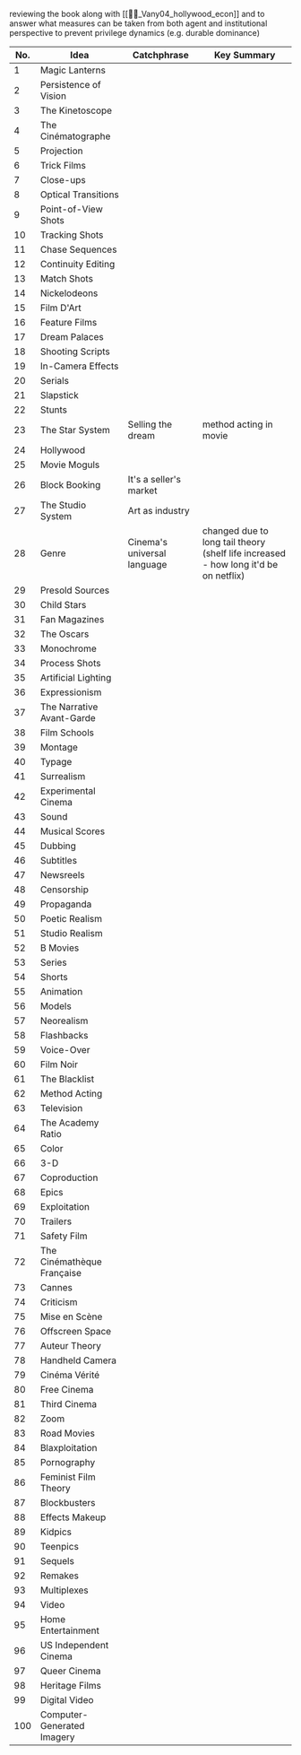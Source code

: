reviewing the book along with [[📜👾_Vany04_hollywood_econ]]
and to answer  what measures can be taken from both agent and institutional perspective to prevent privilege dynamics (e.g. durable dominance)

| No. | Idea                       | Catchphrase                 | Key Summary                                                                          |
| --- | -------------------------- | --------------------------- | ------------------------------------------------------------------------------------ |
| 1   | Magic Lanterns             |                             |                                                                                      |
| 2   | Persistence of Vision      |                             |                                                                                      |
| 3   | The Kinetoscope            |                             |                                                                                      |
| 4   | The Cinématographe         |                             |                                                                                      |
| 5   | Projection                 |                             |                                                                                      |
| 6   | Trick Films                |                             |                                                                                      |
| 7   | Close-ups                  |                             |                                                                                      |
| 8   | Optical Transitions        |                             |                                                                                      |
| 9   | Point-of-View Shots        |                             |                                                                                      |
| 10  | Tracking Shots             |                             |                                                                                      |
| 11  | Chase Sequences            |                             |                                                                                      |
| 12  | Continuity Editing         |                             |                                                                                      |
| 13  | Match Shots                |                             |                                                                                      |
| 14  | Nickelodeons               |                             |                                                                                      |
| 15  | Film D'Art                 |                             |                                                                                      |
| 16  | Feature Films              |                             |                                                                                      |
| 17  | Dream Palaces              |                             |                                                                                      |
| 18  | Shooting Scripts           |                             |                                                                                      |
| 19  | In-Camera Effects          |                             |                                                                                      |
| 20  | Serials                    |                             |                                                                                      |
| 21  | Slapstick                  |                             |                                                                                      |
| 22  | Stunts                     |                             |                                                                                      |
| 23  | The Star System            | Selling the dream           | method acting in movie                                                               |
| 24  | Hollywood                  |                             |                                                                                      |
| 25  | Movie Moguls               |                             |                                                                                      |
| 26  | Block Booking              | It's a seller's market      |                                                                                      |
| 27  | The Studio System          | Art as industry             |                                                                                      |
| 28  | Genre                      | Cinema's universal language | changed due to long tail theory (shelf life increased - how long it'd be on netflix) |
| 29  | Presold Sources            |                             |                                                                                      |
| 30  | Child Stars                |                             |                                                                                      |
| 31  | Fan Magazines              |                             |                                                                                      |
| 32  | The Oscars                 |                             |                                                                                      |
| 33  | Monochrome                 |                             |                                                                                      |
| 34  | Process Shots              |                             |                                                                                      |
| 35  | Artificial Lighting        |                             |                                                                                      |
| 36  | Expressionism              |                             |                                                                                      |
| 37  | The Narrative Avant-Garde  |                             |                                                                                      |
| 38  | Film Schools               |                             |                                                                                      |
| 39  | Montage                    |                             |                                                                                      |
| 40  | Typage                     |                             |                                                                                      |
| 41  | Surrealism                 |                             |                                                                                      |
| 42  | Experimental Cinema        |                             |                                                                                      |
| 43  | Sound                      |                             |                                                                                      |
| 44  | Musical Scores             |                             |                                                                                      |
| 45  | Dubbing                    |                             |                                                                                      |
| 46  | Subtitles                  |                             |                                                                                      |
| 47  | Newsreels                  |                             |                                                                                      |
| 48  | Censorship                 |                             |                                                                                      |
| 49  | Propaganda                 |                             |                                                                                      |
| 50  | Poetic Realism             |                             |                                                                                      |
| 51  | Studio Realism             |                             |                                                                                      |
| 52  | B Movies                   |                             |                                                                                      |
| 53  | Series                     |                             |                                                                                      |
| 54  | Shorts                     |                             |                                                                                      |
| 55  | Animation                  |                             |                                                                                      |
| 56  | Models                     |                             |                                                                                      |
| 57  | Neorealism                 |                             |                                                                                      |
| 58  | Flashbacks                 |                             |                                                                                      |
| 59  | Voice-Over                 |                             |                                                                                      |
| 60  | Film Noir                  |                             |                                                                                      |
| 61  | The Blacklist              |                             |                                                                                      |
| 62  | Method Acting              |                             |                                                                                      |
| 63  | Television                 |                             |                                                                                      |
| 64  | The Academy Ratio          |                             |                                                                                      |
| 65  | Color                      |                             |                                                                                      |
| 66  | 3-D                        |                             |                                                                                      |
| 67  | Coproduction               |                             |                                                                                      |
| 68  | Epics                      |                             |                                                                                      |
| 69  | Exploitation               |                             |                                                                                      |
| 70  | Trailers                   |                             |                                                                                      |
| 71  | Safety Film                |                             |                                                                                      |
| 72  | The Cinémathèque Française |                             |                                                                                      |
| 73  | Cannes                     |                             |                                                                                      |
| 74  | Criticism                  |                             |                                                                                      |
| 75  | Mise en Scène              |                             |                                                                                      |
| 76  | Offscreen Space            |                             |                                                                                      |
| 77  | Auteur Theory              |                             |                                                                                      |
| 78  | Handheld Camera            |                             |                                                                                      |
| 79  | Cinéma Vérité              |                             |                                                                                      |
| 80  | Free Cinema                |                             |                                                                                      |
| 81  | Third Cinema               |                             |                                                                                      |
| 82  | Zoom                       |                             |                                                                                      |
| 83  | Road Movies                |                             |                                                                                      |
| 84  | Blaxploitation             |                             |                                                                                      |
| 85  | Pornography                |                             |                                                                                      |
| 86  | Feminist Film Theory       |                             |                                                                                      |
| 87  | Blockbusters               |                             |                                                                                      |
| 88  | Effects Makeup             |                             |                                                                                      |
| 89  | Kidpics                    |                             |                                                                                      |
| 90  | Teenpics                   |                             |                                                                                      |
| 91  | Sequels                    |                             |                                                                                      |
| 92  | Remakes                    |                             |                                                                                      |
| 93  | Multiplexes                |                             |                                                                                      |
| 94  | Video                      |                             |                                                                                      |
| 95  | Home Entertainment         |                             |                                                                                      |
| 96  | US Independent Cinema      |                             |                                                                                      |
| 97  | Queer Cinema               |                             |                                                                                      |
| 98  | Heritage Films             |                             |                                                                                      |
| 99  | Digital Video              |                             |                                                                                      |
| 100 | Computer-Generated Imagery |                             |                                                                                      |
